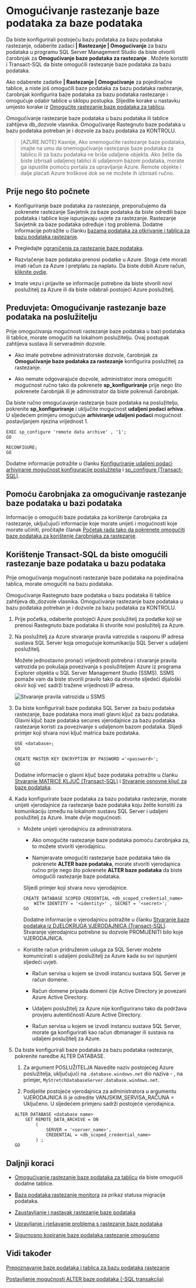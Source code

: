 <properties
    pageTitle="Omogućivanje rastezanje baze podataka za baze podataka | Microsoft Azure"
    description="Saznajte kako konfigurirati baze podataka za rastezanje bazu podataka."
    services="sql-server-stretch-database"
    documentationCenter=""
    authors="douglaslMS"
    manager="jhubbard"
    editor=""/>

<tags
    ms.service="sql-server-stretch-database"
    ms.workload="data-management"
    ms.tgt_pltfrm="na"
    ms.devlang="na"
    ms.topic="article"
    ms.date="08/05/2016"
    ms.author="douglasl"/>

# <a name="enable-stretch-database-for-a-database"></a>Omogućivanje rastezanje baze podataka za baze podataka

Da biste konfigurirali postojeću bazu podataka za bazu podataka rastezanje, odaberite zadaci **| Rastezanje | Omogućivanje** za bazu podataka u programu SQL Server Management Studio da biste otvorili čarobnjak za **Omogućivanje baze podataka za rastezanje** . Možete koristiti i Transact\-SQL da biste omogućili rastezanje baze podataka za bazu podataka.

Ako odaberete zadatke **| Rastezanje | Omogućivanje** za pojedinačne tablice, a niste još omogućili baze podataka za bazu podataka rastezanje, čarobnjak konfigurira baze podataka za bazu podataka rastezanje i omogućuje odabir tablice u sklopu postupka. Slijedite korake u nastavku umjesto korake iz [Omogućite rastezanje baze podataka za tablicu](sql-server-stretch-database-enable-database.md).

Omogućivanje rastezanje baze podataka u bazu podataka ili tablice zahtijeva db\_dozvole vlasnika. Omogućivanje Rastegnuto baze podataka u bazu podataka potreban je i dozvole za bazu podataka za KONTROLU.

 >   [AZURE.NOTE] Kasnije, Ako onemogućite rastezanje baze podataka, imajte na umu da onemogućivanje rastezanje baze podataka za tablicu ili za bazu podataka ne briše udaljene objekta. Ako želite da biste izbrisali udaljenoj tablici ili udaljenom bazom podataka, morate ga ispustite pomoću portala za upravljanje Azure. Remote objekte i dalje plaćati Azure troškove dok se ne možete ih izbrisati ručno.

## <a name="before-you-get-started"></a>Prije nego što počnete

-   Konfiguriranje baze podataka za rastezanje, preporučujemo da pokrenete rastezanje Savjetnik za baze podataka da biste odredili baze podataka i tablice koje ispunjavaju uvjete za rastezanje. Rastezanje Savjetnik za baze podataka određuje i tog problema. Dodatne informacije potražite u članku [bazama podataka za otkrivanje i tablica za bazu podataka rastezanje](sql-server-stretch-database-identify-databases.md).

-   Pregledajte [ograničenja za rastezanje baze podataka](sql-server-stretch-database-limitations.md).

-   Razvlačenje baze podataka prenosi podatke u Azure. Stoga ćete morati imati račun za Azure i pretplatu za naplatu. Da biste dobili Azure račun, [kliknite ovdje](http://azure.microsoft.com/pricing/free-trial/).

-   Imate vezu i prijavite se informacije potrebne da biste stvorili novi poslužitelj za Azure ili da biste odabrali postojeći Azure poslužitelj.

## <a name="EnableTSQLServer"></a>Preduvjeta: Omogućivanje rastezanje baze podataka na poslužitelju
Prije omogućivanja mogućnosti rastezanje baze podataka u bazi podataka ili tablice, morate omogućiti na lokalnom poslužitelju. Ovaj postupak zahtijeva sustava ili serveradmin dozvole.

-   Ako imate potrebne administratorske dozvole, čarobnjak za **Omogućivanje baze podataka za rastezanje** konfigurira poslužitelj za rastezanje.

-   Ako nemate odgovarajuće dozvole, administrator mora omogućiti mogućnost ručno tako da pokrenete **sp\_konfiguriranje** prije nego što pokrenete čarobnjak ili je administrator da biste pokrenuli čarobnjak.

Da biste ručno omogućavanje rastezanje baze podataka na poslužitelju, pokrenite **sp\_konfiguriranje** i uključite mogućnost **udaljeni podaci arhiva** . U sljedećem primjeru omogućuje **arhiviranje udaljeni podaci** mogućnost postavljanjem njezina vrijednost 1.

```
EXEC sp_configure 'remote data archive' , '1';
GO

RECONFIGURE;
GO
```
Dodatne informacije potražite u članku [Konfiguriranje udaljeni podaci arhiviranje mogućnost konfiguracije poslužitelja](https://msdn.microsoft.com/library/mt143175.aspx) i [sp_configure (Transact-SQL)](https://msdn.microsoft.com/library/ms188787.aspx).

## <a name="Wizard"></a>Pomoću čarobnjaka za omogućivanje rastezanje baze podataka u bazi podataka
Informacije o omogućiti baze podataka za korištenje čarobnjaka za rastezanje, uključujući informacije koje morate unijeti i mogućnosti koje morate učiniti, pročitajte članak [Početak rada tako da pokrenete omogućiti baze podataka za korištenje čarobnjaka za rastezanje](sql-server-stretch-database-wizard.md).

## <a name="EnableTSQLDatabase"></a>Korištenje Transact\-SQL da biste omogućili rastezanje baze podataka u bazu podataka
Prije omogućivanja mogućnosti rastezanje baze podataka na pojedinačna tablica, morate omogućiti na bazu podataka.

Omogućivanje Rastegnuto baze podataka u bazu podataka ili tablice zahtijeva db\_dozvole vlasnika. Omogućivanje rastezanje baze podataka u bazu podataka potreban je i dozvole za bazu podataka za KONTROLU.

1.  Prije početka, odaberite postojeći Azure poslužitelj za podatke koji se prenosi Rastegnuto baze podataka ili stvorite novi poslužitelj za Azure.

2.  Na poslužitelj za Azure stvaranje pravila vatrozida s rasponu IP adresa sustava SQL Server koja omogućuje komunikaciju SQL Server s udaljeni poslužitelj.

    Možete jednostavno pronaći vrijednosti potrebna i stvaranje pravila vatrozida po pokušaja povezivanja s poslužiteljem Azure iz programa Explorer objekta u SQL Server Management Studio (SSMS). SSMS pomaže vam da biste stvorili pravilo tako da otvorite sljedeći dijaloški okvir koji već sadrži tražene vrijednosti IP adresa.

    ![Stvaranje pravila vatrozida u SSMS][FirewallRule]

3.  Da biste konfigurirali baze podataka SQL Server za bazu podataka rastezanje, baze podataka mora imati glavni ključ za bazu podataka. Glavni ključ baze podataka secures vjerodajnice za bazu podataka rastezanje koristi za povezivanje s udaljenom bazom podataka. Slijedi primjer koji stvara novi ključ matrica baze podataka.

    ```tsql
    USE <database>;
    GO

    CREATE MASTER KEY ENCRYPTION BY PASSWORD ='<password>';
    GO
    ```

    Dodatne informacije o glavni ključ baze podataka potražite u članku [Stvaranje MATRICE KLJUČ (Transact-SQL)](https://msdn.microsoft.com/library/ms174382.aspx) i [Stvaranje osnovne ključ za baze podataka](https://msdn.microsoft.com/library/aa337551.aspx).

4.  Kada konfigurirate baze podataka za bazu podataka rastezanje, morate unijeti vjerodajnice za rastezanje baze podataka koju želite koristiti za komunikaciju između na lokalnom sustavu SQL Server i udaljeni poslužitelj za Azure. Imate dvije mogućnosti.

    -   Možete unijeti vjerodajnicu za administratora.

        -   Ako omogućite rastezanje baze podataka pomoću čarobnjaka za, to možete stvoriti vjerodajnicu.

        -   Namjeravate omogućiti rastezanje baze podataka tako da pokrenete **ALTER baze podataka**, morate stvoriti vjerodajnica ručno prije nego što pokrenete **ALTER baze podataka** da biste omogućili rastezanje baze podataka.

        Slijedi primjer koji stvara novu vjerodajnice.

        ```tsql
        CREATE DATABASE SCOPED CREDENTIAL <db_scoped_credential_name>
            WITH IDENTITY = '<identity>' , SECRET = '<secret>';
        GO
        ```

        Dodatne informacije o vjerodajnicu potražite u članku [Stvaranje baze podataka iz DJELOKRUGA VJERODAJNICA (Transact-SQL)](https://msdn.microsoft.com/library/mt270260.aspx). Stvaranje vjerodajnicu potrebne su dozvole PROMIJENITI bilo koje VJERODAJNICA.

    -   Koristite račun pridruženim usluga za SQL Server možete komunicirati s udaljeni poslužitelj za Azure kada su svi ispunjeni sljedeći uvjeti.

        -   Račun servisa u kojem se izvodi instancu sustava SQL Server je račun domene.

        -   Račun domene pripada domeni čije Active Directory je povezani Azure Active Directory.

        -   Udaljeni poslužitelj za Azure nije konfigurirano tako da podržava provjeru autentičnosti Azure Active Directory.

        -   Račun servisa u kojem se izvodi instancu sustava SQL Server, morate ga konfigurirati kao račun dbmanager ili sustava na udaljeni poslužitelj za Azure.

5.  Da biste konfigurirali baze podataka za bazu podataka rastezanje, pokrenite naredbe ALTER DATABASE.

    1.  Za argument POSLUŽITELJA Navedite naziv postojećeg Azure poslužitelja, uključujući na `.database.windows.net` dio naziva \- , na primjer, `MyStretchDatabaseServer.database.windows.net`.

    2.  Podijelite postojeće vjerodajnica za administratora u argumentu VJERODAJNICA ili je odredite VANJSKIM\_SERVISA\_RAČUNA = Uključeno. U sljedećem primjeru sadrži postojeće vjerodajnica.

    ```tsql
    ALTER DATABASE <database name>
        SET REMOTE_DATA_ARCHIVE = ON
            (
                SERVER = '<server_name>',
                CREDENTIAL = <db_scoped_credential_name>
            ) ;
    GO
    ```

## <a name="next-steps"></a>Daljnji koraci
-   [Omogućivanje rastezanje baze podataka za tablicu](sql-server-stretch-database-enable-table.md) da biste omogućili dodatne tablice.

-   [Baza podataka rastezanje monitora](sql-server-stretch-database-monitor.md) za prikaz statusa migracije podataka.

-   [Zaustavljanje i nastavak rastezanje baze podataka](sql-server-stretch-database-pause.md)

-   [Upravljanje i rješavanje problema s rastezanje baze podataka](sql-server-stretch-database-manage.md)

-   [Sigurnosno kopiranje baze podataka rastezanje omogućeno](sql-server-stretch-database-backup.md)

## <a name="see-also"></a>Vidi također

[Prepoznavanje baze podataka i tablica za bazu podataka rastezanje](sql-server-stretch-database-identify-databases.md)

[Postavljanje mogućnosti ALTER baze podataka (-SQL transakcija)](https://msdn.microsoft.com/library/bb522682.aspx)

[FirewallRule]: ./media/sql-server-stretch-database-enable-database/firewall.png
